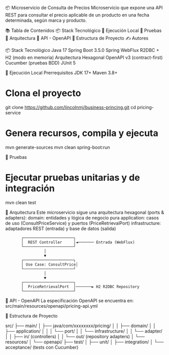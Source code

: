 📦 Microservicio de Consulta de Precios
Microservicio que expone una API REST para consultar el precio aplicable de un producto en una fecha determinada, según marca y producto.

📚 Tabla de Contenidos
  📦 Stack Tecnológico
  🚀 Ejecución Local
  🧪 Pruebas
  🔄 Arquitectura
  📄 API - OpenAPI
  📂 Estructura de Proyecto
  ✍ Autores


📦 Stack Tecnológico
  Java 17
  Spring Boot 3.5.0
  Spring WebFlux
  R2DBC + H2 (modo en memoria)
  Arquitectura Hexagonal
  OpenAPI v3 (contract-first)
  Cucumber (pruebas BDD)
  JUnit 5

🚀 Ejecución Local
  Prerrequisitos
    JDK 17+
    Maven 3.8+

  # Clona el proyecto
  git clone https://github.com/lincolnmj/business-princing.git
  cd pricing-service
  
  # Genera recursos, compila y ejecuta
  mvn generate-sources
  mvn clean spring-boot:run


🧪 Pruebas
  # Ejecutar pruebas unitarias y de integración
  mvn clean test


🔄 Arquitectura
  Este microservicio sigue una arquitectura hexagonal (ports & adapters):
  domain: entidades y lógica de negocio pura
  application: casos de uso (ConsultPriceService) y puertos (PriceRetrievalPort)
  infrastructure: adaptadores REST (entrada) y base de datos (salida)

           ┌──────────────────────┐
           │  REST Controller     │◄─────── Entrada (WebFlux)
           └──────────────────────┘
                     │
                     ▼
           ┌──────────────────────┐
           │ Use Case: ConsultPrice│
           └──────────────────────┘
                     │
                     ▼
           ┌──────────────────────┐
           │  PriceRetrievalPort  │───────► H2 R2DBC Repository
           └──────────────────────┘

📄 API - OpenAPI
  La especificación OpenAPI se encuentra en:
    src/main/resources/openapi/pricing-api.yml

📂 Estructura de Proyecto

  src/
  ├── main/
  │   ├── java/com/xxxxxxxx/pricing/
  │   │   ├── domain/
  │   │   ├── application/
  │   │   │   └── port/
  │   │   └── infrastructure/
  │   │       └── adapter/
  │   │           ├── in/   (controllers)
  │   │           └── out/  (repository adapters)
  │   └── resources/
  │       └── openapi/
  ├── test/
  │   ├── unit/
  │   ├── integration/
  │   └── acceptance/  (tests con Cucumber)


